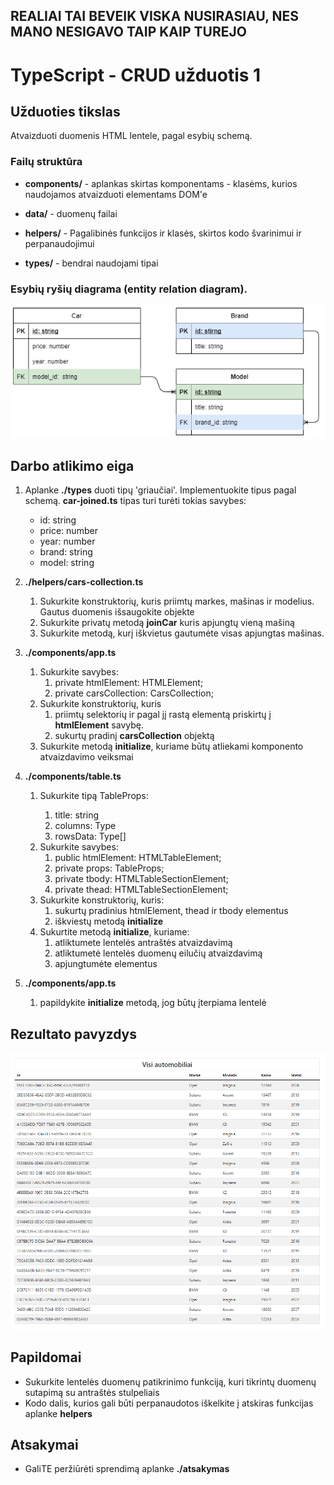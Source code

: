 ## REALIAI TAI BEVEIK VISKA NUSIRASIAU, NES MANO NESIGAVO TAIP KAIP TUREJO
# TypeScript - CRUD užduotis 1

## Užduoties tikslas

Atvaizduoti duomenis HTML lentele, pagal esybių schemą.

### Failų struktūra
* __components/__ - aplankas skirtas komponentams - klasėms, kurios naudojamos atvaizduoti elementams DOM'e

* __data/__ - duomenų failai

* __helpers/__ - Pagalibinės funkcijos ir klasės, skirtos kodo švarinimui ir perpanaudojimui

* __types/__ - bendrai naudojami tipai

### Esybių ryšių diagrama (entity relation diagram).
![](./car-entity-relation-diagram.png)

## Darbo atlikimo eiga 

1. Aplanke __./types__ duoti tipų 'griaučiai'. Implementuokite tipus pagal schemą. __car-joined.ts__ tipas turi turėti tokias savybes:
   * id: string
   * price: number
   * year: number
   * brand: string
   * model: string

2. __./helpers/cars-collection.ts__ 
   1. Sukurkite konstruktorių, kuris priimtų markes, mašinas ir modelius. Gautus duomenis išsaugokite objekte
   2. Sukurkite privatų metodą __joinCar__ kuris apjungtų vieną mašiną
   3. Sukurkite metodą, kurį iškvietus gautumėte visas apjungtas mašinas.

3. __./components/app.ts__
   1. Sukurkite savybes:
      1. private htmlElement: HTMLElement;
      2. private carsCollection: CarsCollection;
   2. Sukurkite konstruktorių, kuris
      1.  priimtų selektorių ir pagal jį rastą elementą priskirtų į __htmlElement__ savybę. 
      2.  sukurtų pradinį __carsCollection__ objektą
   3. Sukurkite metodą __initialize__, kuriame būtų atliekami komponento atvaizdavimo veiksmai

4. __./components/table.ts__ 
   1. Sukurkite tipą TableProps<Type>:
      1. title: string
      2. columns: Type
      3. rowsData: Type[]
   2. Sukurkite savybes:
      1. public htmlElement: HTMLTableElement;
      2. private props: TableProps<Type>;
      3. private tbody: HTMLTableSectionElement;
      4. private thead: HTMLTableSectionElement;
   3. Sukurkite konstruktorių, kuris:
      1. sukurtų pradinius htmlElement, thead ir tbody elementus
      2. iškviestų metodą __initialize__
   4. Sukurtite metodą __initialize__, kuriame:
      1. atliktumete lentelės antraštės atvaizdavimą
      2. atliktumetė lentelės duomenų eilučių atvaizdavimą
      3. apjungtumėte elementus

5. __./components/app.ts__
   1. papildykite __initialize__ metodą, jog būtų įterpiama lentelė

## Rezultato pavyzdys
![](./result.png)

## Papildomai
  * Sukurkite lentelės duomenų patikrinimo funkciją, kuri tikrintų duomenų sutapimą su  antraštės stulpeliais
  * Kodo dalis, kurios gali būti perpanaudotos iškelkite į atskiras funkcijas aplanke __helpers__


## Atsakymai
   * GaliTE peržiūrėti sprendimą aplanke __./atsakymas__
